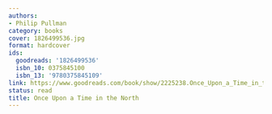 ```yaml
---
authors:
- Philip Pullman
category: books
cover: 1826499536.jpg
format: hardcover
ids:
  goodreads: '1826499536'
  isbn_10: 0375845100
  isbn_13: '9780375845109'
link: https://www.goodreads.com/book/show/2225238.Once_Upon_a_Time_in_the_North
status: read
title: Once Upon a Time in the North
---
```


